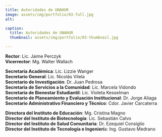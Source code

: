 ```yaml
---
title: Autoridades de UNAHUR
image: assets/img/portfolio/03-full.jpg
alt: 

caption:
  title: Autoridades de UNAHUR
  thumbnail: assets/img/portfolio/03-thumbnail.jpg

---
```

**Rector**: Lic. Jaime Perczyk  
**Vicerrector**: Mg. Walter Wallach  
  
**Secretaria Académica**: Lic. Lizzie Wanger  
**Secretario General**: Lic. Nicolás Vilela  
**Secretario de Investigación**: Dr. Juan Pedrosa  
**Secretaria de Servicios a la Comunidad**: Lic. Marcela Vidondo  
**Secretaria de Bienestar Estudiantil**: Lic. Violeta Kesselman  
**Secretario de Planeamiento y Evaluación Institucional**: Dr. Jorge Aliaga  
**Secretario Administrativo Financiero y Técnico**: Cdor. Javier Carcaterra  
  
**Directora del Instituto de Educación**: Mg. Cristina Magno  
**Director del Instituto de Biotecnología**: Lic. Sebastián Calvo  
**Director del Instituto de Salud Comunitaria**: Dr. Ezequiel Consiglio  
**Director del Instituto de Tecnología e Ingenierí**a: Ing. Gustavo Medrano  